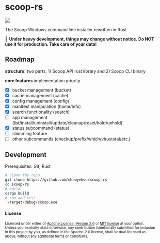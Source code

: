 # scoop-rs

[![](https://img.shields.io/badge/Telegram-Group-0067B8.svg?style=flat-square&logo=telegram&color=0088cc&labelColor=282c34&longCache=true)](https://t.me/scoop_rs)

The Scoop Windows command line installer rewritten in Rust

🚧 **Under heavy development, things may change without notice. Do NOT use it for production. Take care of your data!**

## Roadmap

**structure**: two parts, 1) Scoop API rust library and 2) Scoop CLI binary

**core features** implementation priority

- [x] bucket management (bucket)
- [x] cache management (cache)
- [x] config management (config)
- [x] manifest manipulation (home/info)
- [x] search functionality (search)
- [ ] app management (list/install/uninstall/update/cleanup/reset/hold/unhold)
- [x] status subcommand (status)
- [ ] shimming feature
- [ ] other subcommands (checkup/prefix/which/virustotal/etc.)

## Development

Prerequisites: Git, Rust

```sh
# clone the repo
git clone https://github.com/chawyehsu/scoop-rs
cd scoop-rs
# build
cargo build
# run and test
.\target\debug\scoop.exe
```

#### License

<sup>
Licensed under either of <a href="LICENSE-APACHE">Apache License, Version
2.0</a> or <a href="LICENSE-MIT">MIT license</a> at your option.
</sup>

<br>

<sub>
Unless you explicitly state otherwise, any contribution intentionally submitted
for inclusion in this project by you, as defined in the Apache-2.0 license,
shall be dual licensed as above, without any additional terms or conditions.
</sub>

